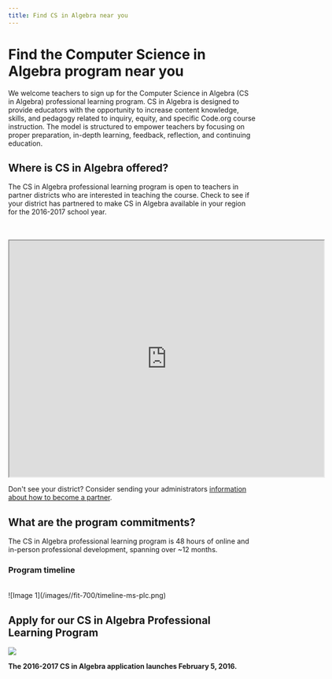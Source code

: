 ```yaml
---
title: Find CS in Algebra near you
---
```

# Find the Computer Science in Algebra program near you
We welcome teachers to sign up for the Computer Science in Algebra (CS in Algebra) professional learning program. CS in Algebra is designed to provide educators with the opportunity to increase content knowledge, skills, and pedagogy related to inquiry, equity, and specific Code.org course instruction. The model is structured to empower teachers by focusing on proper preparation, in-depth learning, feedback, reflection, and continuing education.

## Where is CS in Algebra offered?

The CS in Algebra professional learning program is open to teachers in partner districts who are interested in teaching the course. Check to see if your district has partnered to make CS in Algebra available in your region for the 2016-2017 school year.

<br/> 
<br/>
<iframe src="https://www.google.com/maps/d/u/0/embed?mid=z3jxShb6X1IM.kOpI42i2SQZo" width="640" height="480"></iframe>

Don't see your district? Consider sending your administrators [information about how to become a partner](/educate/districts).

## What are the program commitments?
The CS in Algebra professional learning program is 48 hours of online and in-person professional development, spanning over ~12 months.

### Program timeline
<br/>
![Image 1](/images//fit-700/timeline-ms-plc.png)

## Apply for our CS  in Algebra Professional Learning Program  

<img src="/images/fit-x300/partners-2014-15.jpg" />

**The 2016-2017 CS in Algebra application launches February 5, 2016.** 
